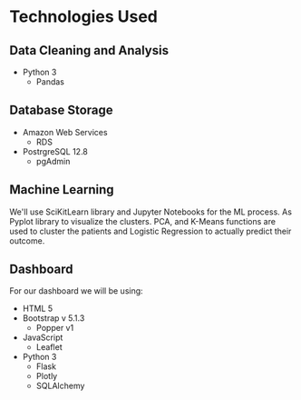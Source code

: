 # Technologies Used
## Data Cleaning and Analysis
- Python 3
   - Pandas

## Database Storage
- Amazon Web Services
    - RDS
- PostrgreSQL 12.8
    - pgAdmin

## Machine Learning
We'll use SciKitLearn library and Jupyter Notebooks for the ML process. As Pyplot library to visualize the  clusters.
PCA, and K-Means functions are used to cluster the patients and Logistic Regression to actually predict their outcome.

## Dashboard
For our dashboard we will be using:
- HTML 5
- Bootstrap v 5.1.3
    - Popper v1
- JavaScript
    - Leaflet
- Python 3
   - Flask
   - Plotly
   - SQLAlchemy
